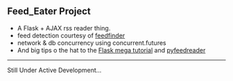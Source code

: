 Feed_Eater Project
---
- A Flask + AJAX rss reader thing.
- feed detection courtesy of <a href='http://www.aaronsw.com/2002/feedfinder/'>feedfinder</a>
- network & db concurrency using concurrent.futures
- And big tips o the hat to the <a href='http://blog.miguelgrinberg.com/post/the-flask-mega-tutorial-part-i-hello-world'>Flask mega tutorial</a>
and <a href='https://github.com/DownGoat/PyFeedReader'>pyfeedreader</a>

---
Still Under Active Development...
